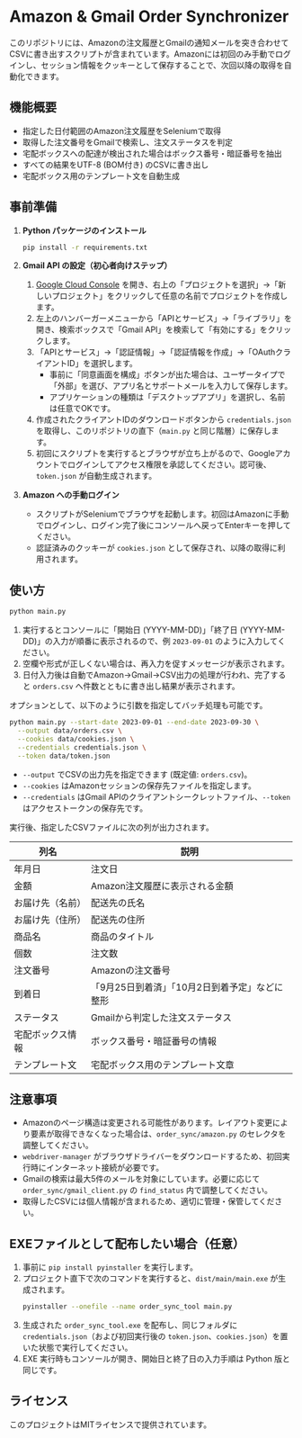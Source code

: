 # Amazon & Gmail Order Synchronizer

このリポジトリには、Amazonの注文履歴とGmailの通知メールを突き合わせてCSVに書き出すスクリプトが含まれています。Amazonには初回のみ手動でログインし、セッション情報をクッキーとして保存することで、次回以降の取得を自動化できます。

## 機能概要

- 指定した日付範囲のAmazon注文履歴をSeleniumで取得
- 取得した注文番号をGmailで検索し、注文ステータスを判定
- 宅配ボックスへの配達が検出された場合はボックス番号・暗証番号を抽出
- すべての結果をUTF-8 (BOM付き) のCSVに書き出し
- 宅配ボックス用のテンプレート文を自動生成

## 事前準備

1. **Python パッケージのインストール**
   ```bash
   pip install -r requirements.txt
   ```

2. **Gmail API の設定（初心者向けステップ）**
   1. [Google Cloud Console](https://console.cloud.google.com/) を開き、右上の「プロジェクトを選択」→「新しいプロジェクト」をクリックして任意の名前でプロジェクトを作成します。
   2. 左上のハンバーガーメニューから「APIとサービス」→「ライブラリ」を開き、検索ボックスで「Gmail API」を検索して「有効にする」をクリックします。
   3. 「APIとサービス」→「認証情報」→「認証情報を作成」→「OAuthクライアントID」を選択します。
      - 事前に「同意画面を構成」ボタンが出た場合は、ユーザータイプで「外部」を選び、アプリ名とサポートメールを入力して保存します。
      - アプリケーションの種類は「デスクトップアプリ」を選択し、名前は任意でOKです。
   4. 作成されたクライアントIDのダウンロードボタンから `credentials.json` を取得し、このリポジトリの直下（`main.py` と同じ階層）に保存します。
   5. 初回にスクリプトを実行するとブラウザが立ち上がるので、Googleアカウントでログインしてアクセス権限を承認してください。認可後、`token.json` が自動生成されます。

3. **Amazon への手動ログイン**
   - スクリプトがSeleniumでブラウザを起動します。初回はAmazonに手動でログインし、ログイン完了後にコンソールへ戻ってEnterキーを押してください。
   - 認証済みのクッキーが `cookies.json` として保存され、以降の取得に利用されます。

## 使い方

```bash
python main.py
```

1. 実行するとコンソールに「開始日 (YYYY-MM-DD)」「終了日 (YYYY-MM-DD)」の入力が順番に表示されるので、例 `2023-09-01` のように入力してください。
2. 空欄や形式が正しくない場合は、再入力を促すメッセージが表示されます。
3. 日付入力後は自動でAmazon→Gmail→CSV出力の処理が行われ、完了すると `orders.csv` へ件数とともに書き出し結果が表示されます。

オプションとして、以下のように引数を指定してバッチ処理も可能です。

```bash
python main.py --start-date 2023-09-01 --end-date 2023-09-30 \
  --output data/orders.csv \
  --cookies data/cookies.json \
  --credentials credentials.json \
  --token data/token.json
```

- `--output` でCSVの出力先を指定できます (既定値: `orders.csv`)。
- `--cookies` はAmazonセッションの保存先ファイルを指定します。
- `--credentials` はGmail APIのクライアントシークレットファイル、`--token` はアクセストークンの保存先です。

実行後、指定したCSVファイルに次の列が出力されます。

| 列名 | 説明 |
| ---- | ---- |
| 年月日 | 注文日 |
| 金額 | Amazon注文履歴に表示される金額 |
| お届け先（名前） | 配送先の氏名 |
| お届け先（住所） | 配送先の住所 |
| 商品名 | 商品のタイトル |
| 個数 | 注文数 |
| 注文番号 | Amazonの注文番号 |
| 到着日 | 「9月25日到着済」「10月2日到着予定」などに整形 |
| ステータス | Gmailから判定した注文ステータス |
| 宅配ボックス情報 | ボックス番号・暗証番号の情報 |
| テンプレート文 | 宅配ボックス用のテンプレート文章 |

## 注意事項

- Amazonのページ構造は変更される可能性があります。レイアウト変更により要素が取得できなくなった場合は、`order_sync/amazon.py` のセレクタを調整してください。
- `webdriver-manager` がブラウザドライバーをダウンロードするため、初回実行時にインターネット接続が必要です。
- Gmailの検索は最大5件のメールを対象にしています。必要に応じて `order_sync/gmail_client.py` の `find_status` 内で調整してください。
- 取得したCSVには個人情報が含まれるため、適切に管理・保管してください。

## EXEファイルとして配布したい場合（任意）

1. 事前に `pip install pyinstaller` を実行します。
2. プロジェクト直下で次のコマンドを実行すると、`dist/main/main.exe` が生成されます。
   ```bash
   pyinstaller --onefile --name order_sync_tool main.py
   ```
3. 生成された `order_sync_tool.exe` を配布し、同じフォルダに `credentials.json`（および初回実行後の `token.json`、`cookies.json`）を置いた状態で実行してください。
4. EXE 実行時もコンソールが開き、開始日と終了日の入力手順は Python 版と同じです。

## ライセンス

このプロジェクトはMITライセンスで提供されています。
